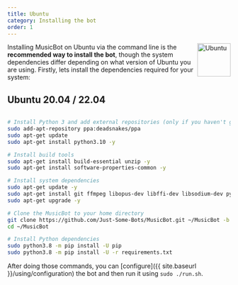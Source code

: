 ```yaml
---
title: Ubuntu
category: Installing the bot
order: 1
---
```


<img class="doc-img" src="{{ site.baseurl }}/images/ubuntu.png" alt="Ubuntu" style="width: 75px; float: right;"/>

Installing MusicBot on Ubuntu via the command line is the **recommended way to install the bot**, though the system dependencies differ depending on what version of Ubuntu you are using. Firstly, lets install the dependencies required for your system:

## Ubuntu 20.04 / 22.04

~~~ bash

# Install Python 3 and add external repositories (only if you haven't got any python versions installed)
sudo add-apt-repository ppa:deadsnakes/ppa
sudo apt-get update
sudo apt-get install python3.10 -y

# Install build tools
sudo apt-get install build-essential unzip -y
sudo apt-get install software-properties-common -y

# Install system dependencies
sudo apt-get update -y
sudo apt-get install git ffmpeg libopus-dev libffi-dev libsodium-dev python3-pip 
sudo apt-get upgrade -y

# Clone the MusicBot to your home directory
git clone https://github.com/Just-Some-Bots/MusicBot.git ~/MusicBot -b master
cd ~/MusicBot

# Install Python dependencies
sudo python3.8 -m pip install -U pip
sudo python3.8 -m pip install -U -r requirements.txt
~~~

After doing those commands, you can [configure]({{ site.baseurl }}/using/configuration) the bot and then run it using `sudo ./run.sh`.
